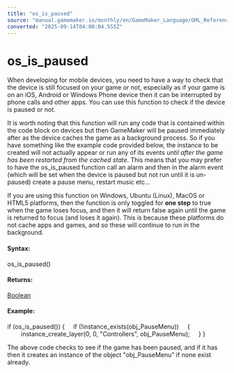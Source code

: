```yaml
---
title: "os_is_paused"
source: "manual.gamemaker.io/monthly/en/GameMaker_Language/GML_Reference/OS_And_Compiler/os_is_paused.htm"
converted: "2025-09-14T04:00:04.555Z"
---
```


# os\_is\_paused

When developing for mobile devices, you need to have a way to check that the device is still focused on your game or not, especially as if your game is on an iOS, Android or Windows Phone device then it can be interrupted by phone calls and other apps. You can use this function to check if the device is paused or not.

It is worth noting that this function will run any code that is contained within the code block on devices but then GameMaker will be paused immediately after as the device caches the game as a background process. So if you have something like the example code provided below, the instance to be created will not actually appear or run any of its events _until after the game has been restarted from the cached state_. This means that you may prefer to have the os\_is\_paused function call an alarm and then in the alarm event (which will be set when the device is paused but not run until it is un-paused) create a pause menu, restart music etc...

If you are using this function on Windows, Ubuntu (Linux), MacOS or HTML5 platforms, then the function is only toggled for **one step** to true when the game loses focus, and then it will return false again until the game is returned to focus (and loses it again). This is because these platforms do not cache apps and games, and so these will continue to run in the background.

#### Syntax:

os\_is\_paused()

#### Returns:

[Boolean](../../GML_Overview/Data_Types.md)

#### Example:

if (os\_is\_paused())
{
    if (!instance\_exists(obj\_PauseMenu))
    {
        instance\_create\_layer(0, 0, "Controllers", obj\_PauseMenu);
    }
}

The above code checks to see if the game has been paused, and if it has then it creates an instance of the object "obj\_PauseMenu" if none exist already.